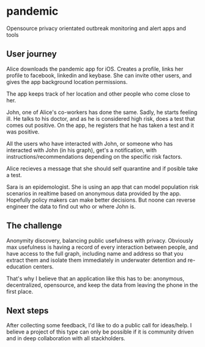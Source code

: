 # pandemic
Opensource privacy orientated outbreak monitoring and alert apps and tools

## User journey

Alice downloads the pandemic app for iOS. Creates a profile, links her profile to facebook, linkedin and keybase. 
She can invite other users, and gives the app background location permissions.

The app keeps track of her location and other people who come close to her. 

John, one of Alice's co-workers has done the same. Sadly, he starts feeling ill. 
He talks to his doctor, and as he is considered high risk, does a test that comes out positive.
On the app, he registers that he has taken a test and it was positive.

All the users who have interacted with John, or someone who has interacted with John (in his graph), 
get's a notification, with instructions/recommendations depending on the specific risk factors. 

Alice recieves a message that she should self quarantine and if posible take a test.

Sara is an epidemologist. She is using an app that can model population risk scenarios in realtime
based on anonymous data provided by the app. Hopefully policy makers can make better decisions.
But noone can reverse engineer the data to find out who or where John is. 

## The challenge

Anonymity discovery, balancing public usefulness with privacy. Obviously max usefulness is having a record of every interaction between people, and have access to the full graph, including name and address so that you extract them and isolate them immediately in underwater detention and re-education centers.

That's why I believe that an application like this has to be: anonymous, decentralized, opensource, and keep the data from leaving the phone in the first place. 

## Next steps

After collecting some feedback, I'd like to do a public call for ideas/help. I believe a project of this type can only be possible if it is community driven and in deep collaboration with all stackholders.  
